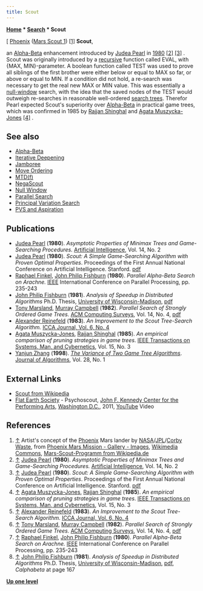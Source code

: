 ```yaml
---
title: Scout
---
```

**[Home](Home "Home") \* [Search](Search "Search") \* Scout**



[ [Phoenix](https://en.wikipedia.org/wiki/Phoenix_%28spacecraft%29) ([Mars Scout 1](https://en.wikipedia.org/wiki/Mars_Scout_Program)) <a id="cite-note-1" href="#cite-ref-1">[1]</a>
**Scout**,  

an [Alpha-Beta](Alpha-Beta "Alpha-Beta") enhancement introduced by [Judea Pearl](Judea_Pearl "Judea Pearl") in [1980](Timeline#1980 "Timeline") <a id="cite-note-2" href="#cite-ref-2">[2]</a> <a id="cite-note-3" href="#cite-ref-3">[3]</a> . Scout was originally introduced by a [recursive](Recursion "Recursion") function called EVAL, with {MAX, MIN}-parameter. A boolean function called TEST was used to prove all siblings of the first brother were either below or equal to MAX so far, or above or equal to MIN. If a condition did not hold, a re-search was necessary to get the real new MAX or MIN value. This was essentially a [null-window](Null_Window "Null Window") search, with the idea that the saved nodes of the TEST would outweigh re-searches in reasonable well-ordered [search trees](Search_Tree "Search Tree"). Therefor Pearl expected Scout's superiority over [Alpha-Beta](Alpha-Beta "Alpha-Beta") in practical game trees, which was confirmed in 1985 by [Rajjan Shinghal](Rajjan_Shinghal "Rajjan Shinghal") and [Agata Muszycka-Jones](Agata_Muszycka-Jones "Agata Muszycka-Jones") <a id="cite-note-4" href="#cite-ref-4">[4]</a> . 



## See also


* [Alpha-Beta](Alpha-Beta "Alpha-Beta")
* [Iterative Deepening](Iterative_Deepening "Iterative Deepening")
* [Jamboree](Jamboree "Jamboree")
* [Move Ordering](Move_Ordering "Move Ordering")
* [MTD(f)](MTD(f) "MTD(f)")
* [NegaScout](NegaScout "NegaScout")
* [Null Window](Null_Window "Null Window")
* [Parallel Search](Parallel_Search "Parallel Search")
* [Principal Variation Search](Principal_Variation_Search "Principal Variation Search")
* [PVS and Aspiration](PVS_and_Aspiration "PVS and Aspiration")


## Publications


* [Judea Pearl](Judea_Pearl "Judea Pearl") (**1980**). *Asymptotic Properties of Minimax Trees and Game-Searching Procedures.* [Artificial Intelligence](https://en.wikipedia.org/wiki/Artificial_Intelligence_(journal)), Vol. 14, No. 2
* [Judea Pearl](Judea_Pearl "Judea Pearl") (**1980**). *Scout: A Simple Game-Searching Algorithm with Proven Optimal Properties*. Proceedings of the First Annual National Conference on Artificial Intelligence. Stanford. [pdf](http://ftp.cs.ucla.edu/pub/stat_ser/scout.pdf)
* [Raphael Finkel](Raphael_Finkel "Raphael Finkel"), [John Philip Fishburn](John_Philip_Fishburn "John Philip Fishburn") (**1980**). *Parallel Alpha-Beta Search on Arachne.* [IEEE](IEEE "IEEE") International Conference on Parallel Processing, pp. 235-243
* [John Philip Fishburn](John_Philip_Fishburn "John Philip Fishburn") (**1981**). *Analysis of Speedup in Distributed Algorithms* Ph.D. Thesis, [University of Wisconsin-Madison](https://en.wikipedia.org/wiki/University_of_Wisconsin-Madison), [pdf](http://www.cs.wisc.edu/techreports/1981/TR431.pdf)
* [Tony Marsland](Tony_Marsland "Tony Marsland"), [Murray Campbell](Murray_Campbell "Murray Campbell") (**1982**). *Parallel Search of Strongly Ordered Game Trees.* [ACM Computing Surveys](ACM#Surveys "ACM"), Vol. 14, No. 4, [pdf](http://www.cs.ualberta.ca/%7Etony/OldPapers/strong.pdf)
* [Alexander Reinefeld](Alexander_Reinefeld "Alexander Reinefeld") (**1983**). *An Improvement to the Scout Tree-Search Algorithm.* [ICCA Journal, Vol. 6, No. 4](ICGA_Journal#6_4 "ICGA Journal")
* [Agata Muszycka-Jones](Agata_Muszycka-Jones "Agata Muszycka-Jones"), [Rajjan Shinghal](Rajjan_Shinghal "Rajjan Shinghal") (**1985**). *An empirical comparison of pruning strategies in game trees*. [IEEE Transactions on Systems, Man, and Cybernetics](IEEE#SMC "IEEE"), Vol. 15, No. 3
* [Yanjun Zhang](Yanjun_Zhang "Yanjun Zhang") (**1998**). *[The Variance of Two Game Tree Algorithms](https://www.sciencedirect.com/science/article/pii/S0196677498909282)*. [Journal of Algorithms](https://www.sciencedirect.com/journal/journal-of-algorithms), Vol. 28, No. 1


## External Links


* [Scout from Wikipedia](https://en.wikipedia.org/wiki/Scout)
* [Flat Earth Society](Category:Flat_Earth_Society "Category:Flat Earth Society") - Psychoscout, [John F. Kennedy Center for the Performing Arts](https://en.wikipedia.org/wiki/John_F._Kennedy_Center_for_the_Performing_Arts), [Washington D.C.](https://en.wikipedia.org/wiki/Washington,_D.C.), 2011, [YouTube](https://en.wikipedia.org/wiki/YouTube) Video


 
## References


 1. <a id="cite-ref-1" href="#cite-note-1">↑</a> Artist's concept of the [Phoenix](https://en.wikipedia.org/wiki/Phoenix_%28spacecraft%29) Mars lander by [NASA](https://en.wikipedia.org/wiki/NASA)/[JPL](https://en.wikipedia.org/wiki/Jet_Propulsion_Laboratory)/[Corby Waste](http://www.fourth-millennium.net/space-exploration/space-exploration.html), from [Phoenix Mars Mission - Gallery - Images](http://phoenix.lpl.arizona.edu/images.php?gID=66&cID=1), [Wikimedia Commons](https://en.wikipedia.org/wiki/Wikimedia_Commons), [Mars-Scout-Programm from Wikipedia.de](http://de.wikipedia.org/wiki/Mars-Scout-Programm) 
2. <a id="cite-ref-2" href="#cite-note-2">↑</a> [Judea Pearl](Judea_Pearl "Judea Pearl") (**1980**). *Asymptotic Properties of Minimax Trees and Game-Searching Procedures.* [Artificial Intelligence](https://en.wikipedia.org/wiki/Artificial_Intelligence_(journal)), Vol. 14, No. 2
3. <a id="cite-ref-3" href="#cite-note-3">↑</a> [Judea Pearl](Judea_Pearl "Judea Pearl") (**1980**). *Scout: A Simple Game-Searching Algorithm with Proven Optimal Properties*. Proceedings of the First Annual National Conference on Artificial Intelligence. Stanford. [pdf](http://ftp.cs.ucla.edu/pub/stat_ser/scout.pdf)
4. <a id="cite-ref-4" href="#cite-note-4">↑</a> [Agata Muszycka-Jones](Agata_Muszycka-Jones "Agata Muszycka-Jones"), [Rajjan Shinghal](Rajjan_Shinghal "Rajjan Shinghal") (**1985**). *An empirical comparison of pruning strategies in game trees*. [IEEE Transactions on Systems, Man, and Cybernetics](IEEE#SMC "IEEE"), Vol. 15, No. 3
5. <a id="cite-ref-5" href="#cite-note-5">↑</a> [Alexander Reinefeld](Alexander_Reinefeld "Alexander Reinefeld") (**1983**). *An Improvement to the Scout Tree-Search Algorithm.* [ICCA Journal, Vol. 6, No. 4](ICGA_Journal#6_4 "ICGA Journal")
6. <a id="cite-ref-6" href="#cite-note-6">↑</a> [Tony Marsland](Tony_Marsland "Tony Marsland"), [Murray Campbell](Murray_Campbell "Murray Campbell") (**1982**). *Parallel Search of Strongly Ordered Game Trees.* [ACM Computing Surveys](ACM#Surveys "ACM"), Vol. 14, No. 4, [pdf](http://www.cs.ualberta.ca/%7Etony/OldPapers/strong.pdf)
7. <a id="cite-ref-7" href="#cite-note-7">↑</a> [Raphael Finkel](Raphael_Finkel "Raphael Finkel"), [John Philip Fishburn](John_Philip_Fishburn "John Philip Fishburn") (**1980**). *Parallel Alpha-Beta Search on Arachne.* [IEEE](IEEE "IEEE") International Conference on Parallel Processing, pp. 235-243
8. <a id="cite-ref-8" href="#cite-note-8">↑</a> [John Philip Fishburn](John_Philip_Fishburn "John Philip Fishburn") (**1981**). *Analysis of Speedup in Distributed Algorithms* Ph.D. Thesis, [University of Wisconsin-Madison](https://en.wikipedia.org/wiki/University_of_Wisconsin-Madison), [pdf](http://www.cs.wisc.edu/techreports/1981/TR431.pdf), *Calphabeta* at page 167

**[Up one level](Search "Search")**







 
